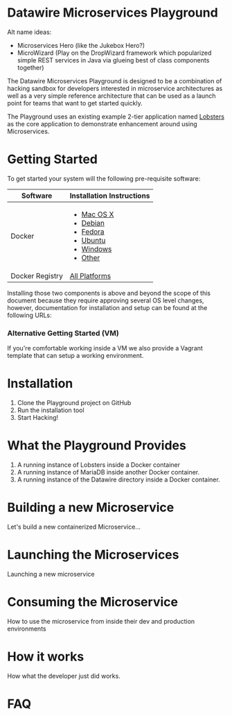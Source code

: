 # Datawire Microservices Playground #

Alt name ideas:
* Microservices Hero (like the Jukebox Hero?)
* MicroWizard (Play on the DropWizard framework which popularized simple REST services in Java via glueing best of class components together)

The Datawire Microservices Playground is designed to be a combination of hacking sandbox for developers interested in
microservice architectures as well as a very simple reference architecture that can be used as a launch point for teams
that want to get started quickly.

The Playground uses an existing example 2-tier application named [Lobsters](https://github.com/jcs/lobsters) as the core
 application to demonstrate enhancement around using Microservices.
 
# Getting Started #

To get started your system will the following pre-requisite software:

| Software | Installation Instructions |
| -------- | -----|
| Docker | <ul><li>[Mac OS X](https://docs.docker.com/installation/mac/)</li><li>[Debian](https://docs.docker.com/installation/debian/)</li><li>[Fedora](https://docs.docker.com/installation/fedora/)</li><li>[Ubuntu](https://docs.docker.com/installation/ubuntulinux/)<li>[Windows](https://docs.docker.com/installation/windows/)</li><li>[Other](https://docs.docker.com/installation/)</li>
| Docker Registry | [All Platforms](https://docs.docker.com/registry/)

Installing those two components is above and beyond the scope of this document because they require approving several
OS level changes, however, documentation for installation and setup can be found at the following URLs: 

### Alternative Getting Started (VM) ###

If you're comfortable working inside a VM we also provide a Vagrant template that can setup a working environment.

 # Installation #

1. Clone the Playground project on GitHub
2. Run the installation tool
3. Start Hacking!

# What the Playground Provides #

1. A running instance of Lobsters inside a Docker container
2. A running instance of MariaDB inside another Docker container.
3. A running instance of the Datawire directory inside a Docker container.

# Building a new Microservice #

Let's build a new containerized Microservice...

# Launching the Microservices #

Launching a new microservice

# Consuming the Microservice #

How to use the microservice from inside their dev and production environments

# How it works #

How what the developer just did works.

# FAQ #

